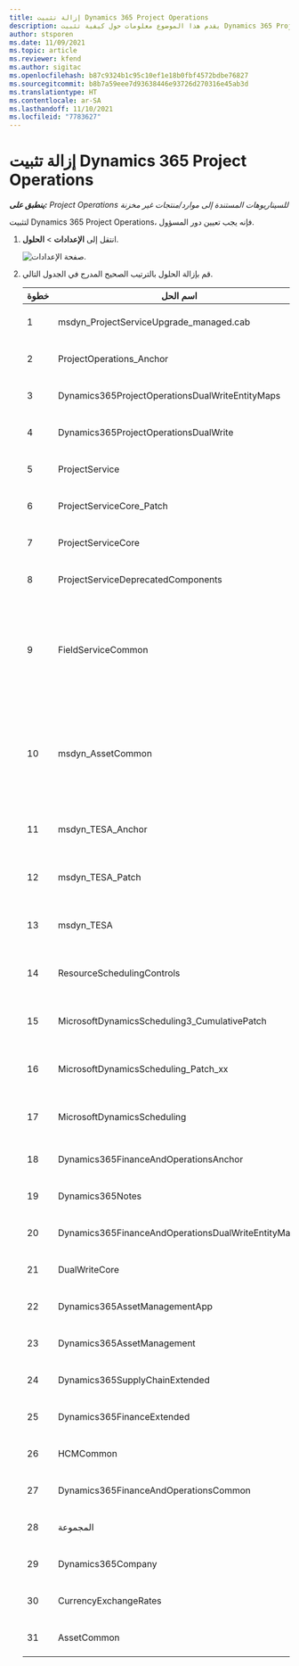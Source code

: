 ```yaml
---
title: إزالة تثبيت Dynamics 365 Project Operations
description: يقدم هذا الموضوع معلومات حول كيفية تثبيت Dynamics 365 Project Operations.
author: stsporen
ms.date: 11/09/2021
ms.topic: article
ms.reviewer: kfend
ms.author: sigitac
ms.openlocfilehash: b87c9324b1c95c10ef1e18b0fbf4572bdbe76827
ms.sourcegitcommit: b8b7a59eee7d93638446e93726d270316e45ab3d
ms.translationtype: HT
ms.contentlocale: ar-SA
ms.lasthandoff: 11/10/2021
ms.locfileid: "7783627"
---
```

# <a name="uninstall-dynamics-365-project-operations"></a>إزالة تثبيت Dynamics 365 Project Operations 

_**ينطبق على:** Project Operations للسيناريوهات المستندة إلى موارد/منتجات غير مخزنة‬_

لتثبيت Dynamics 365 Project Operations، فإنه يجب تعيين دور المسؤول.

1. انتقل إلى **الإعدادات** > **الحلول**.

    ![صفحة الإعدادات.](./media/uninstall-proj-ops-solutions.png)
  
2. قم بإزالة الحلول بالترتيب الصحيح المدرج في الجدول التالي. 

    | خطوة | اسم الحل                                    | ملاحظة                                                                                         |
    |------|----------------------------------------------------|----------------------------------------------------------------------------------------------|
    | 1  | msdyn_ProjectServiceUpgrade_managed.cab            | إذا لم يتم العثور عليه، فتجاوز هذا الحل.                                                            |
    | 2  | ProjectOperations_Anchor                           | إذا لم يتم العثور عليه، فتجاوز هذا الحل.                                                            |
    | 3  | Dynamics365ProjectOperationsDualWriteEntityMaps    | إذا لم يتم العثور عليه، فتجاوز هذا الحل.                                                            |
    | 4 | Dynamics365ProjectOperationsDualWrite              | إذا لم يتم العثور عليه، فتجاوز هذا الحل.                                                            |
    | 5 | ProjectService                                     | لا يوجد ملاحظات إضافية.                                                                         |
    |  6 | ProjectServiceCore_Patch                           | لا يوجد ملاحظات إضافية.                                                                         |
    | 7 | ProjectServiceCore                                 | لا يوجد ملاحظات إضافية.                                                                         |
    | 8 | ProjectServiceDeprecatedComponents                 | إذا لم يتم العثور عليه، فتجاوز هذا الحل.                                                            |
    | 9 | FieldServiceCommon                                 | مطلوب للكتابة المزدوجة باستخدام Dynamics 365 Finance أو Dynamics 365 Supply Chain Management.   |
    | 10 | msdyn_AssetCommon                                  | مطلوب للكتابة المزدوجة باستخدام Dynamics 365 Finance أو Dynamics 365 Supply Chain Management.   |
    | 11 | msdyn_TESA_Anchor                                  | مطلوب لـ Dynamics 365 Field Service.                                                     |
    | 12 | msdyn_TESA_Patch                                   | مطلوب لـ Dynamics 365 Field Service.                                                     |
    | 13 | msdyn_TESA                                         | مطلوب لـ Dynamics 365 Field Service.                                                     |
    | 14 | ResourceSchedulingControls                         | مطلوب لـ Dynamics 365 Field Service.                                                     |
    | 15 | MicrosoftDynamicsScheduling3_CumulativePatch       | مطلوب لـ Dynamics 365 Field Service.                                                     |
    | 16 | MicrosoftDynamicsScheduling_Patch_xx               | مطلوب لـ Dynamics 365 Field Service.                                                     |
    | 17 | MicrosoftDynamicsScheduling                        | مطلوب لـ Dynamics 365 Field Service.                                                     |
    | 18 | Dynamics365FinanceAndOperationsAnchor              | إذا لم يتم العثور عليه، فتجاوز هذا الحل.                                                            |
    | 19 | Dynamics365Notes                                   | إذا لم يتم العثور عليه، فتجاوز هذا الحل.                                                            |
    | 20 | Dynamics365FinanceAndOperationsDualWriteEntityMaps | إذا لم يتم العثور عليه، فتجاوز هذا الحل.                                                            |
    | 21 | DualWriteCore                                      | إذا لم يتم العثور عليه، فتجاوز هذا الحل.                                                            |
    | 22 | Dynamics365AssetManagementApp                      | إذا لم يتم العثور عليه، فتجاوز هذا الحل.                                                            |
    | 23 | Dynamics365AssetManagement                         | إذا لم يتم العثور عليه، فتجاوز هذا الحل.                                                            |
    | 24 | Dynamics365SupplyChainExtended                     | إذا لم يتم العثور عليه، فتجاوز هذا الحل.                                                            |
    | 25 | Dynamics365FinanceExtended                         | إذا لم يتم العثور عليه، فتجاوز هذا الحل.                                                            |
    | 26 | HCMCommon                                          | إذا لم يتم العثور عليه، فتجاوز هذا الحل.                                                            |
    | 27 | Dynamics365FinanceAndOperationsCommon              | إذا لم يتم العثور عليه، فتجاوز هذا الحل.                                                            |
    | 28 | المجموعة                                              | إذا لم يتم العثور عليه، فتجاوز هذا الحل.                                                            |
    | 29 | Dynamics365Company                                 | إذا لم يتم العثور عليه، فتجاوز هذا الحل.                                                            |
    | 30 | CurrencyExchangeRates                              | إذا لم يتم العثور عليه، فتجاوز هذا الحل.                                                            |
    | 31 | AssetCommon                                        | إذا لم يتم العثور عليه، فتجاوز هذا الحل.                                                            |
